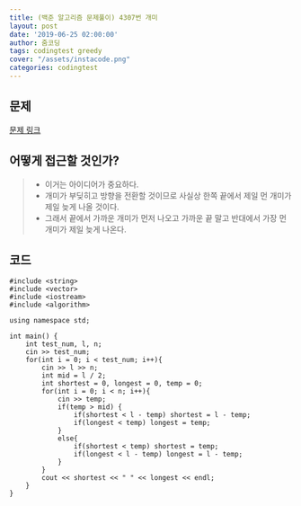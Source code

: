 ```yaml
---
title: (백준 알고리즘 문제풀이) 4307번 개미
layout: post
date: '2019-06-25 02:00:00'
author: 줌코딩
tags: codingtest greedy
cover: "/assets/instacode.png"
categories: codingtest
---
```


## 문제

[문제 링크](https://www.acmicpc.net/problem/4307)


## 어떻게 접근할 것인가?

>* 이거는 아이디어가 중요하다.
>* 개미가 부딪히고 방향을 전환할 것이므로 사실상 한쪽 끝에서 제일 먼 개미가 제일 늦게 나올 것이다.
>* 그래서 끝에서 가까운 개미가 먼저 나오고 가까운 끝 말고 반대에서 가장 먼 개미가 제일 늦게 나온다.

## 코드

    #include <string>
    #include <vector>
    #include <iostream>
    #include <algorithm>

    using namespace std;

    int main() {
        int test_num, l, n;
        cin >> test_num;
        for(int i = 0; i < test_num; i++){
            cin >> l >> n;
            int mid = l / 2;
            int shortest = 0, longest = 0, temp = 0;
            for(int i = 0; i < n; i++){
                cin >> temp;
                if(temp > mid) {
                    if(shortest < l - temp) shortest = l - temp;
                    if(longest < temp) longest = temp;
                }
                else{
                    if(shortest < temp) shortest = temp;
                    if(longest < l - temp) longest = l - temp;
                }
            }
            cout << shortest << " " << longest << endl;
        }
    }
